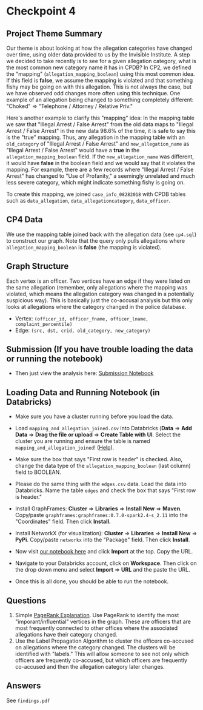# Checkpoint 4

## Project Theme Summary
Our theme is about looking at how the allegation categories have changed over time, using older data provided to us by the Invisible Institute. A step we decided to take recently is to see for a given allegation category, what is the most common new category name it has in CPDB? In CP2, we defined the "mapping" (`allegation_mapping_boolean`) using this most common idea. If this field is **false**, we assume the mapping is violated and that something fishy may be going on with this allegation. This is not always the case, but we have observed odd changes more often using this technique. One example of an allegation being changed to something completely different: "Choked" => "Telephone / Attorney / Relative Priv."

Here's another example to clarify this "mapping" idea: In the mapping table we saw that "Illegal Arrest / False Arrest" from the old data maps to "Illegal Arrest / False Arrest" in the new data 98.6% of the time, it is safe to say this is the "true" mapping. Thus, any allegation in the mapping table with an `old_category` of "Illegal Arrest / False Arrest" and `new_allegation_name` as "Illegal Arrest / False Arrest" would have a **true** in the `allegation_mapping_boolean` field. If the `new_allegation_name` was different, it would have **false** in the boolean field and we would say that it violates the mapping. For example, there are a few records where "Illegal Arrest / False Arrest" has changed to "Use of Profanity," a seemingly unrelated and much less severe category, which might indicate something fishy is going on.

To create this mapping, we joined `case_info_08282018` with CPDB tables such as `data_allegation`, `data_allegationcategory`, `data_officer`.

## CP4 Data
We use the mapping table joined back with the allegation data (see `cp4.sql`) to construct our graph. Note that the query only pulls allegations where `allegation_mapping_boolean` is **false** (the mapping is violated).

## Graph Structure
Each vertex is an officer. Two vertices have an edge if they were listed on the same allegation (remember, only allegations where the mapping was violated, which means the allegation category was changed in a potentially suspicious way). This is basically just the co-accusal analysis but this only looks at allegations where the category changed in the police database.
* Vertex: `(officer_id, officer_fname, officer_lname, complaint_percentile)`
* Edge: `(src, dst, crid, old_category, new_category)`

## Submission (If you have trouble loading the data or running the notebook)
* Then just view the analysis here: 
[Submission Notebook](https://databricks-prod-cloudfront.cloud.databricks.com/public/4027ec902e239c93eaaa8714f173bcfc/2972359237889048/2026875101445323/3016676346692700/latest.html)

## Loading Data and Running Notebook (in Databricks)
* Make sure you have a cluster running before you load the data.
* Load `mapping_and_allegation_joined.csv` into Databricks (**Data** => **Add Data** => **Drag the file or upload** => **Create Table with UI**. Select the cluster you are running and ensure the table is named `mapping_and_allegation_joined`! ([Help](https://docs.databricks.com/data/tables.html)). 
* Make sure the box that says "First row is header" is checked. Also, change the data type of the `allegation_mapping_boolean` (last column) field to BOOLEAN.
* Please do the same thing with the `edges.csv` data. Load the data into Databricks. Name the table `edges` and check the box that says "First row is header." 
* Install GraphFrames: **Cluster** => **Libraries** => **Install New** => **Maven**. Copy/paste `graphframes:graphframes:0.7.0-spark2.4-s_2.11` into the "Coordinates" field. Then click **Install.**
* Install NetworkX (for visualization): **Cluster** => **Libraries** => **Install New** => **PyPi**. Copy/paste `networkx` into the "Package" field. Then click **Install**.
* Now visit [our notebook here](https://databricks-prod-cloudfront.cloud.databricks.com/public/4027ec902e239c93eaaa8714f173bcfc/2972359237889048/2026875101445323/3016676346692700/latest.html) and click **Import** at the top. Copy the URL.
* Navigate to your Databricks account, click on **Workspace**. Then click on the drop down menu and select **Import** => **URL** and the paste the URL.

* Once this is all done, you should be able to run the notebook.

## Questions
1. Simple [PageRank Explanation](https://towardsdatascience.com/graphs-and-paths-pagerank-54f180a1aa0a). Use PageRank to identify the most "imporant/influential" vertices in the graph. These are officers that are most frequently connected to other offices where the associated allegations have their category changed. 
2. Use the Label Propagation Algorithm to cluster the officers co-accused on allegations where the category changed. The clusters will be identified with "labels." This will allow someone to see not only which officers are frequently co-accused, but which officers are frequently co-accused and then the allegation category later changes.

## Answers
See `findings.pdf`
